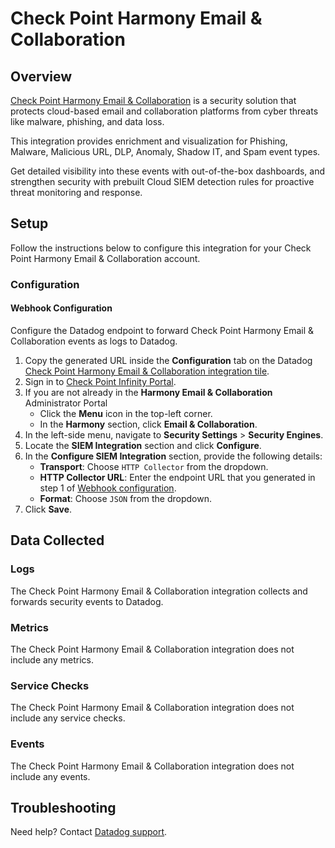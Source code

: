 # Check Point Harmony Email & Collaboration

## Overview

[Check Point Harmony Email & Collaboration][1] is a security solution that protects cloud-based email and collaboration platforms from cyber threats like malware, phishing, and data loss.

This integration provides enrichment and visualization for Phishing, Malware, Malicious URL, DLP, Anomaly, Shadow IT, and Spam event types.

Get detailed visibility into these events with out-of-the-box dashboards, and strengthen security with prebuilt Cloud SIEM detection rules for proactive threat monitoring and response.

## Setup

Follow the instructions below to configure this integration for your Check Point Harmony Email & Collaboration account.

### Configuration

#### Webhook Configuration

Configure the Datadog endpoint to forward Check Point Harmony Email & Collaboration events as logs to Datadog.

1. Copy the generated URL inside the **Configuration** tab on the Datadog [Check Point Harmony Email & Collaboration integration tile][4].
2. Sign in to [Check Point Infinity Portal][5].
3. If you are not already in the **Harmony Email & Collaboration** Administrator Portal
   - Click the **Menu** icon in the top-left corner.
   - In the **Harmony** section, click **Email & Collaboration**.
4. In the left-side menu, navigate to **Security Settings** > **Security Engines**.
5. Locate the **SIEM Integration** section and click **Configure**.
6. In the **Configure SIEM Integration** section, provide the following details:
   - **Transport**: Choose `HTTP Collector` from the dropdown.
   - **HTTP Collector URL**: Enter the endpoint URL that you generated in step 1 of [Webhook configuration][6].
   - **Format**: Choose `JSON` from the dropdown.
7. Click **Save**.

## Data Collected

### Logs

The Check Point Harmony Email & Collaboration integration collects and forwards security events to Datadog.

### Metrics

The Check Point Harmony Email & Collaboration integration does not include any metrics.

### Service Checks

The Check Point Harmony Email & Collaboration integration does not include any service checks.

### Events

The Check Point Harmony Email & Collaboration integration does not include any events.

## Troubleshooting

Need help? Contact [Datadog support][3].

[1]: https://www.checkpoint.com/harmony/email-security/
[2]: https://app.datadoghq.com/account/settings/agent/latest
[3]: https://docs.datadoghq.com/help/
[4]: https://app.datadoghq.com/integrations/checkpoint_harmony_email_and_collaboration
[5]: https://portal.checkpoint.com/
[6]: https://docs.datadoghq.com/integrations/checkpoint_harmony_email_and_collaboration/#webhook-configuration
